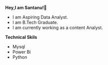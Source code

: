 **Hey,I am Santanu!👋**


* I am Aspiring Data Analyst.
* I am B.Tech Graduate.
* I am currently working as a content Analyst.


**Technical Skils**
* Mysql
* Power Bi
* Python



